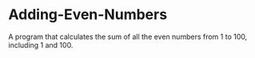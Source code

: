# Adding-Even-Numbers
 A program that calculates the sum of all the even numbers from 1 to 100, including 1 and 100.
